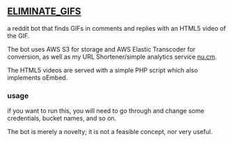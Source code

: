 ## [ELIMINATE_GIFS](http://reddit.com/u/ELIMINATE_GIFS)

a reddit bot that finds GIFs in comments and replies with an HTML5 video of the GIF. 

The bot uses AWS S3 for storage and AWS Elastic Transcoder for conversion, as well as my URL Shortener/simple analytics service [nu.cm](http://nu.cm). 

The HTML5 videos are served with a simple PHP script which also implements oEmbed.

### usage 

if you want to run this, you will need to go through and change some credentials, bucket names, and so on.

The bot is merely a novelty; it is not a feasible concept, nor very useful. 

